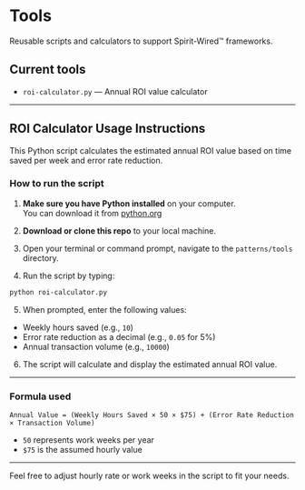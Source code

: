 
# Tools

Reusable scripts and calculators to support Spirit-Wired™ frameworks.

## Current tools

- `roi-calculator.py` — Annual ROI value calculator

---

## ROI Calculator Usage Instructions

This Python script calculates the estimated annual ROI value based on time saved per week and error rate reduction.

### How to run the script

1. **Make sure you have Python installed** on your computer.  
   You can download it from [python.org](https://www.python.org/downloads/)

2. **Download or clone this repo** to your local machine.

3. Open your terminal or command prompt, navigate to the `patterns/tools` directory.

4. Run the script by typing:

```bash
python roi-calculator.py
```

5. When prompted, enter the following values:

- Weekly hours saved (e.g., `10`)  
- Error rate reduction as a decimal (e.g., `0.05` for 5%)  
- Annual transaction volume (e.g., `10000`)

6. The script will calculate and display the estimated annual ROI value.

---

### Formula used

```text
Annual Value = (Weekly Hours Saved × 50 × $75) + (Error Rate Reduction × Transaction Volume)
```

- `50` represents work weeks per year  
- `$75` is the assumed hourly value

---

Feel free to adjust hourly rate or work weeks in the script to fit your needs.
